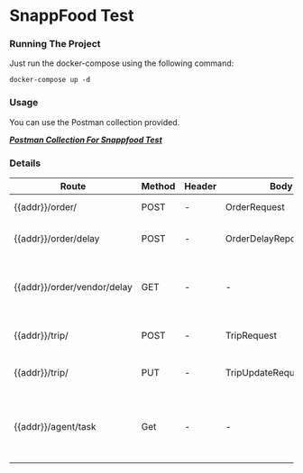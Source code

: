 # SnappFood Test
 ### Running The Project
Just run the docker-compose using the following command:
```
docker-compose up -d
```

 ### Usage
 You can use the Postman collection provided.

 ***[Postman Collection For Snappfood Test](./snapfood_test.postman_collection.json)***
 
 ### Details

| Route                       | Method | Header | Body                    | Response           | Description                                                |
|-----------------------------|--------|--------|-------------------------|--------------------|------------------------------------------------------------|
| {{addr}}/order/             | POST   | -      | OrderRequest            | Order              | creates a new order                                        |
| {{addr}}/order/delay        | POST   | -      | OrderDelayReportRequest | Order              | submits a request for delay                                |
| {{addr}}/order/vendor/delay | GET    | -      | -                       | VendorDelayReport  | gives the last week's report on vendors delays             |
| {{addr}}/trip/              | POST   | -      | TripRequest             | Trip               | creates a trip for the order                               |
| {{addr}}/trip/              | PUT    | -      | TripUpdateRequest       | Trip               | updates the status of the trip                             |
| {{addr}}/agent/task         | Get    | -      | -                       | AgentHistory       | gives the agent a new task if he does not have any ongoing |

